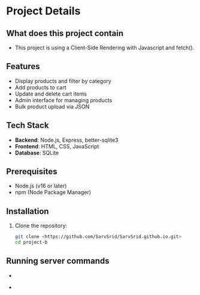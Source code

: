 # Project Details

## What does this project contain
* This project is using a Client-Side Rendering with Javascript and fetch(). 

## Features
- Display products and filter by category
- Add products to cart
- Update and delete cart items
- Admin interface for managing products
- Bulk product upload via JSON

## Tech Stack
- **Backend**: Node.js, Express, better-sqlite3
- **Frontend**: HTML, CSS, JavaScript
- **Database**: SQLite

## Prerequisites
- Node.js (v16 or later)
- npm (Node Package Manager)

## Installation
1. Clone the repository:
   ```bash
   git clone <https://github.com/SarvSrid/SarvSrid.github.io.git>
   cd project-b

## Running server commands
- ```nodemon server.js
- ```npm start